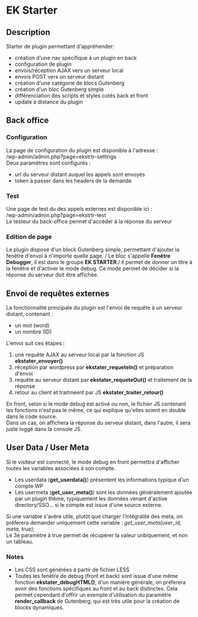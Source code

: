 # EK Starter


## Description
Starter de plugin permettant d'appréhender:  
- création d'une nav spécifique à un plugin en back
- configuration de plugin
- envois/réception AJAX vers un serveur local
- envois POST vers un serveur distant
- création d'une catégorie de blocs Gutenberg
- création d'un bloc Gutenberg simple
- différenciation des scripts et styles cotés back et front
- update à distance du plugin


## Back office
### Configuration
La page de configuration du plugin est disponible à l'adresse :  
/wp-admin/admin.php?page=ekstrtr-settings\
Deux paramètres sont configurés :
- url du serveur distant auquel les appels sont envoyés
- token à passer dans les headers de la demande

### Test
Une page de test du des appels externes est disponible ici :  
/wp-admin/admin.php?page=ekstrtr-test\
Le testeur du back-office permet d'accéder à la réponse du serveur

### Edition de page
Le plugin dispose d'un block Gutenberg simple, permettant d'ajouter 
la fenêtre d'envoi à n'importe quelle page. /
Le bloc s'appelle **Fenêtre Debugger**, il est dans 
le groupe **EK STARTER**./
Il permet de donner un titre à la fenêtre et d'activer le mode 
debug. Ce mode permet de décider si la réponse du serveur 
doit être affichée.

## Envoi de requêtes externes
La fonctionnalité principale du plugin est l'envoi de requête à un serveur 
distant, contenant :
- un mot (word)
- un nombre (ID)

L'envoi suit ces étapes :
1. une requête AJAX au serveur local par la fonction JS **ekstater_envoyer()** 
2. réception par wordpress par **ekstater_requeteIn()** et préparation d'envoi 
3. requête au serveur distant par **ekstater_requeteOut()** et traitement de la réponse 
4. retour au client et traitmeent par JS **ekstater_traiter_retour()** 

En front, selon si le mode debug est activé ou non, le fichier JS contenant les fonctions 
n'est pas le même, ce qui explique qu'elles soient en double dans le code source.  
Dans un cas, on affichera la réponse du serveur distant, dans l'autre, il sera juste 
loggé dans la console JS.


## User Data / User Meta
Si le visiteur est connecté, le mode debug en front permettra d'afficher 
toutes les variables associées à son compte.
- Les userdata (**get_userdata()**) présentent les informations typique d'un compte WP 
- Les usermeta (**get_user_meta()**) sont les données généralement ajoutée par un plugin 
thème, typiquement les données venant d'active directory/SSO... si le compte est issue d'une 
source externe.

Si une variable s'avère utile, plutôt que charger l'intégralité des meta, on préferera 
demander uniquement cette variable : *get_user_meta(user_id, meta, true);*  
Le 3e paramètre à true permet de récupérer la valeur unbiquement, et non un tableau.


### Notes
- Les CSS sont générées à partir de fichier LESS
- Toutes les fenêtre de debug (front et back) sont issue d'une même 
fonction __ekstater_debugHTML()__, d'un manière générale, on préferera 
avoir des fonctions spécifiques au front et au back distinctes. Cela permet 
cependant d'offrir un exemple d'utilisation du paramètre **render_callback** 
de Gutenberg, qui est très utile pour la création de blocks dynamiques.


